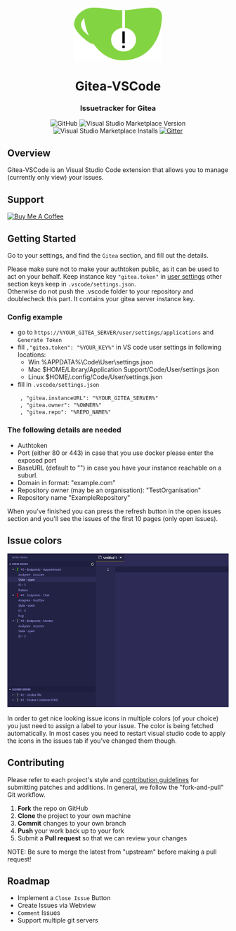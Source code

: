 <div id="vscodium-logo" align="center">
    <br />
    <img src="https://github.com/IJustDev/Gitea-VSCode/raw/master/resources/icon-highres.png" alt="VSCodium Logo" width="200"/>
    <h1>Gitea-VSCode</h1>
    <h3>Issuetracker for Gitea</h3>
</div>

<div id="badges" align="center">

![GitHub](https://img.shields.io/github/license/ijustdev/gitea-vscode)
![Visual Studio Marketplace Version](https://img.shields.io/visual-studio-marketplace/v/ijustdev.gitea-vscode)
![Visual Studio Marketplace Installs](https://img.shields.io/visual-studio-marketplace/i/ijustdev.gitea-vscode)
[![Gitter](https://badges.gitter.im/Gitea-VSCode/community.svg)](https://gitter.im/Gitea-VSCode/community?utm_source=badge&utm_medium=badge&utm_campaign=pr-badge)

</div>

## Overview
Gitea-VSCode is an Visual Studio Code extension that allows you to manage (currently only view) your issues.

## Support
<a href="https://www.buymeacoffee.com/IJustDev" target="_blank"><img src="https://bmc-cdn.nyc3.digitaloceanspaces.com/BMC-button-images/custom_images/orange_img.png" alt="Buy Me A Coffee" style="height: auto !important;width: auto !important;" ></a>

## Getting Started

Go to your settings, and find the `Gitea` section, and fill out the details.

Please make sure not to make your authtoken public, as it can be used to act on your behalf.
Keep instance key `"gitea.token"` in [user settings](https://vscode.readthedocs.io/en/latest/getstarted/settings/) other section keys keep in `.vscode/settings.json`.    
Otherwise do not push the .vscode folder to your repository and doublecheck this part. It contains your gitea server instance key.

### Config example

- go to `https://%YOUR_GITEA_SERVER/user/settings/applications` and `Generate Token`
- fill `,"gitea.token": "%YOUR_KEY%"` in VS code user settings in following locations:
   - Win %APPDATA%\Code\User\settings.json
   - Mac $HOME/Library/Application Support/Code/User/settings.json
   - Linux $HOME/.config/Code/User/settings.json
- fill in `.vscode/settings.json` 
```
    , "gitea.instanceURL": "%YOUR_GITEA_SERVER%"
    , "gitea.owner": "%OWNER%"
    , "gitea.repo": "%REPO_NAME%"
```

### The following details are needed

- Authtoken
- Port (either 80 or 443) in case that you use docker please enter the exposed port
- BaseURL (default to "") in case you have your instance reachable on a suburl.
- Domain in format: "example.com"
- Repository owner (may be an organisation): "TestOrganisation"
- Repository name "ExampleRepository"

When you've finished you can press the refresh button in the open issues section and you'll see the issues of the first 10 pages (only open issues).

## Issue colors

![Issues with multiple colors](./media/gitea-issues.png)

In order to get nice looking issue icons in multiple colors (of your choice) you just need to assign a label to your issue. The color is being fetched automatically. In most cases you need to restart visual studio code to apply the icons in the issues tab if you've changed them though.

## Contributing
Please refer to each project's style and [contribution guidelines](CONTRIBUTING.md) for submitting patches and additions. In general, we follow the "fork-and-pull" Git workflow.

 1. **Fork** the repo on GitHub
 2. **Clone** the project to your own machine
 3. **Commit** changes to your own branch
 4. **Push** your work back up to your fork
 5. Submit a **Pull request** so that we can review your changes

NOTE: Be sure to merge the latest from "upstream" before making a pull request!

## Roadmap

- Implement a `Close Issue` Button
- Create Issues via Webview
- `Comment` Issues
- Support multiple git servers


[logo]: resources/icon.png
